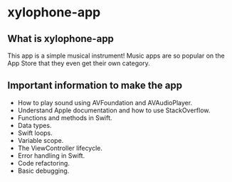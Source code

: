 # xylophone-app

## What is xylophone-app

This app is a simple musical instrument! Music apps are so popular on the App Store that they even get their own category. 

## Important information to make the app

* How to play sound using AVFoundation and AVAudioPlayer.
* Understand Apple documentation and how to use StackOverflow.
* Functions and methods in Swift. 
* Data types.
* Swift loops.
* Variable scope.
* The ViewController lifecycle.
* Error handling in Swift.
* Code refactoring.
* Basic debugging.
